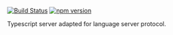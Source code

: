[![Build Status](https://travis-ci.org/tomv564/lsp-tsserver.svg?branch=master)](https://travis-ci.org/tomv564/lsp-tsserver) [![npm version](https://badge.fury.io/js/lsp-tsserver.svg)](https://badge.fury.io/js/lsp-tsserver)

Typescript server adapted for language server protocol.
